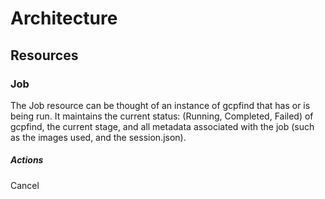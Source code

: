 # Architecture

## Resources

### Job

The Job resource can be thought of an instance of gcpfind that has or is being run. It maintains the current status: \(Running, Completed, Failed\) of gcpfind, the current stage, and all metadata associated with the job \(such as the images used, and the session.json\).

##### Actions

Cancel

